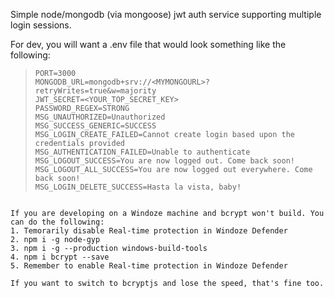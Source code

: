 Simple node/mongodb (via mongoose) jwt auth service supporting multiple login sessions.

For dev, you will want a .env file that would look something like the following:
> ```
> PORT=3000
> MONGODB_URL=mongodb+srv://<MYMONGOURL>?retryWrites=true&w=majority
> JWT_SECRET=<YOUR_TOP_SECRET_KEY>
> PASSWORD_REGEX=STRONG
> MSG_UNAUTHORIZED=Unauthorized
> MSG_SUCCESS_GENERIC=SUCCESS
> MSG_LOGIN_CREATE_FAILED=Cannot create login based upon the credentials provided
> MSG_AUTHENTICATION_FAILED=Unable to authenticate
> MSG_LOGOUT_SUCCESS=You are now logged out. Come back soon!
> MSG_LOGOUT_ALL_SUCCESS=You are now logged out everywhere. Come back soon!
> MSG_LOGIN_DELETE_SUCCESS=Hasta la vista, baby!
```

If you are developing on a Windoze machine and bcrypt won't build. You can do the following:
1. Temorarily disable Real-time protection in Windoze Defender
2. npm i -g node-gyp
3. npm i -g --production windows-build-tools
4. npm i bcrypt --save
5. Remember to enable Real-time protection in Windoze Defender

If you want to switch to bcryptjs and lose the speed, that's fine too.